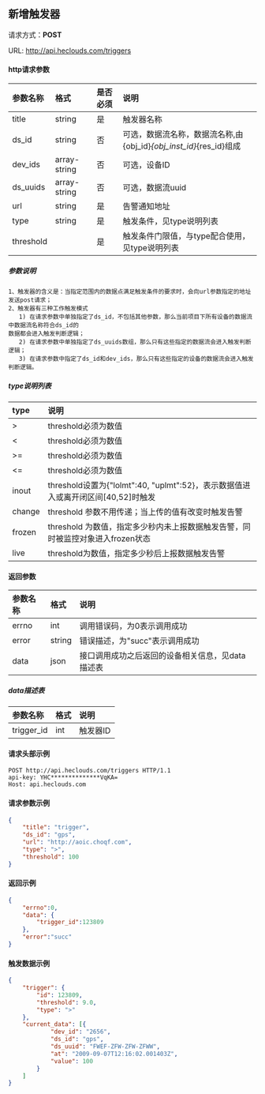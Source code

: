 ﻿新增触发器
---
请求方式：**POST**

URL: http://api.heclouds.com/triggers

#### http请求参数
参数名称 | 格式 | 是否必须 | 说明
:- | :- | :- | :- 
title | string | 是 | 触发器名称
ds_id | string | 否 | 可选，数据流名称，数据流名称,由{obj_id}_{obj_inst_id}_{res_id}组成
dev_ids | array-string | 否 | 可选，设备ID
ds_uuids | array-string | 否 | 可选，数据流uuid
url | string | 是 | 告警通知地址
type | string | 是 | 触发条件，见type说明列表
threshold |  | 是 | 触发条件门限值，与type配合使用，见type说明列表

##### 参数说明
```text
1、触发器的含义是：当指定范围内的数据点满足触发条件的要求时，会向url参数指定的地址发送post请求；
2、触发器有三种工作触发模式
   1) 在请求参数中单独指定了ds_id，不包括其他参数，那么当前项目下所有设备的数据流中数据流名称符合ds_id的
数据都会进入触发判断逻辑；
   2) 在请求参数中单独指定了ds_uuids数组，那么只有这些指定的数据流会进入触发判断逻辑；
   3) 在请求参数中指定了ds_id和dev_ids，那么只有这些指定的设备的数据流会进入触发判断逻辑。
```

##### type说明列表 
type |  说明
:- | :- 
> |  threshold必须为数值
< | threshold必须为数值
>= |  threshold必须为数值
<= | threshold必须为数值
inout | threshold设置为{"lolmt":40, "uplmt":52}，表示数据值进入或离开闭区间[40,52]时触发
change | threshold 参数不用传递；当上传的值有改变时触发告警
frozen | threshold 为数值，指定多少秒内未上报数据触发告警，同时被监控对象进入frozen状态
live | threshold为数值，指定多少秒后上报数据触发告警

#### 返回参数
参数名称 | 格式 | 说明
:- | :- | :- 
errno | int | 调用错误码，为0表示调用成功
error | string | 错误描述，为"succ"表示调用成功
data | json | 接口调用成功之后返回的设备相关信息，见data描述表

##### data描述表
参数名称 | 格式 |  说明
:- | :- | :- 
trigger_id | int | 触发器ID

#### 请求头部示例
```text
POST http://api.heclouds.com/triggers HTTP/1.1
api-key: YHC**************VqKA=
Host: api.heclouds.com
```

#### 请求参数示例
```json
{
	"title": "trigger",
	"ds_id": "gps",
	"url": "http://aoic.choqf.com",
	"type": ">",
	"threshold": 100
}
```

#### 返回示例
```json
{
    "errno":0,
    "data": {
        "trigger_id":123809
    },
    "error":"succ"
}
```

#### 触发数据示例
```json
{
	"trigger": {
		"id": 123809,
		"threshold": 9.0,
		"type": ">"
	},
	"current_data": [{
			"dev_id": "2656",
			"ds_id": "gps",
			"ds_uuid": "FWEF-ZFW-ZFW-ZFWW",
			"at": "2009-09-07T12:16:02.001403Z",
			"value": 100
		}
	]
}
```
